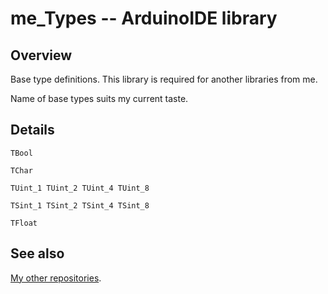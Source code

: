 # me_Types -- ArduinoIDE library

## Overview

Base type definitions. This library is required for another libraries
from me.

Name of base types suits my current taste.

## Details

```
TBool

TChar

TUint_1 TUint_2 TUint_4 TUint_8

TSint_1 TSint_2 TSint_4 TSint_8

TFloat
```

## See also

[My other repositories][repos].

[repos]: https://github.com/martin-eden/contents
